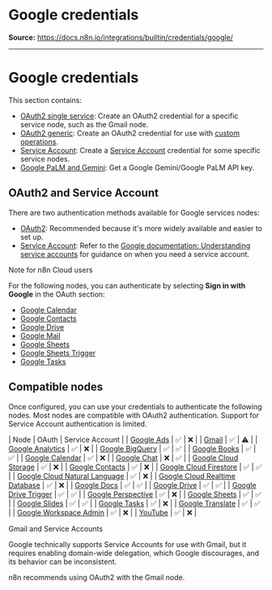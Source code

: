 # Google credentials

**Source:** https://docs.n8n.io/integrations/builtin/credentials/google/

---

# Google credentials

This section contains:

- [OAuth2 single service](oauth-single-service/): Create an OAuth2 credential for a specific service node, such as the Gmail node.
- [OAuth2 generic](oauth-generic/): Create an OAuth2 credential for use with [custom operations](../../../custom-operations/).
- [Service Account](service-account/): Create a [Service Account](https://cloud.google.com/iam/docs/service-account-overview) credential for some specific service nodes.
- [Google PaLM and Gemini](../googleai/): Get a Google Gemini/Google PaLM API key.

## OAuth2 and Service Account

There are two authentication methods available for Google services nodes:

- [OAuth2](https://developers.google.com/identity/protocols/oauth2): Recommended because it's more widely available and easier to set up.
- [Service Account](https://cloud.google.com/iam/docs/understanding-service-accounts): Refer to the [Google documentation: Understanding service accounts](https://cloud.google.com/iam/docs/understanding-service-accounts) for guidance on when you need a service account.

Note for n8n Cloud users

For the following nodes, you can authenticate by selecting **Sign in with Google** in the OAuth section:

- [Google Calendar](../../app-nodes/n8n-nodes-base.googlecalendar/)
- [Google Contacts](../../app-nodes/n8n-nodes-base.googlecontacts/)
- [Google Drive](../../app-nodes/n8n-nodes-base.googledrive/)
- [Google Mail](../../app-nodes/n8n-nodes-base.gmail/)
- [Google Sheets](../../app-nodes/n8n-nodes-base.googlesheets/)
- [Google Sheets Trigger](../../trigger-nodes/n8n-nodes-base.googlesheetstrigger/)
- [Google Tasks](../../app-nodes/n8n-nodes-base.googletasks/)

## Compatible nodes

Once configured, you can use your credentials to authenticate the following nodes. Most nodes are compatible with OAuth2 authentication. Support for Service Account authentication is limited.

| Node | OAuth | Service Account |
| [Google Ads](../../app-nodes/n8n-nodes-base.googleads/) | ✅ | ❌ |
| [Gmail](../../app-nodes/n8n-nodes-base.gmail/) | ✅ | ⚠ |
| [Google Analytics](../../app-nodes/n8n-nodes-base.googleanalytics/) | ✅ | ❌ |
| [Google BigQuery](../../app-nodes/n8n-nodes-base.googlebigquery/) | ✅ | ✅ |
| [Google Books](../../app-nodes/n8n-nodes-base.googlebooks/) | ✅ | ✅ |
| [Google Calendar](../../app-nodes/n8n-nodes-base.googlecalendar/) | ✅ | ❌ |
| [Google Chat](../../app-nodes/n8n-nodes-base.googlechat/) | ❌ | ✅ |
| [Google Cloud Storage](../../app-nodes/n8n-nodes-base.googlecloudstorage/) | ✅ | ❌ |
| [Google Contacts](../../app-nodes/n8n-nodes-base.googlecontacts/) | ✅ | ❌ |
| [Google Cloud Firestore](../../app-nodes/n8n-nodes-base.googlecloudfirestore/) | ✅ | ✅ |
| [Google Cloud Natural Language](../../app-nodes/n8n-nodes-base.googlecloudnaturallanguage/) | ✅ | ❌ |
| [Google Cloud Realtime Database](../../app-nodes/n8n-nodes-base.googlecloudrealtimedatabase/) | ✅ | ❌ |
| [Google Docs](../../app-nodes/n8n-nodes-base.googledocs/) | ✅ | ✅ |
| [Google Drive](../../app-nodes/n8n-nodes-base.googledrive/) | ✅ | ✅ |
| [Google Drive Trigger](../../trigger-nodes/n8n-nodes-base.googledrivetrigger/) | ✅ | ✅ |
| [Google Perspective](../../app-nodes/n8n-nodes-base.googleperspective/) | ✅ | ❌ |
| [Google Sheets](../../app-nodes/n8n-nodes-base.googlesheets/) | ✅ | ✅ |
| [Google Slides](../../app-nodes/n8n-nodes-base.googleslides/) | ✅ | ✅ |
| [Google Tasks](../../app-nodes/n8n-nodes-base.googletasks/) | ✅ | ❌ |
| [Google Translate](../../app-nodes/n8n-nodes-base.googletranslate/) | ✅ | ✅ |
| [Google Workspace Admin](../../app-nodes/n8n-nodes-base.gsuiteadmin/) | ✅ | ❌ |
| [YouTube](../../app-nodes/n8n-nodes-base.youtube/) | ✅ | ❌ |

Gmail and Service Accounts

Google technically supports Service Accounts for use with Gmail, but it requires enabling domain-wide delegation, which Google discourages, and its behavior can be inconsistent.

n8n recommends using OAuth2 with the Gmail node.
